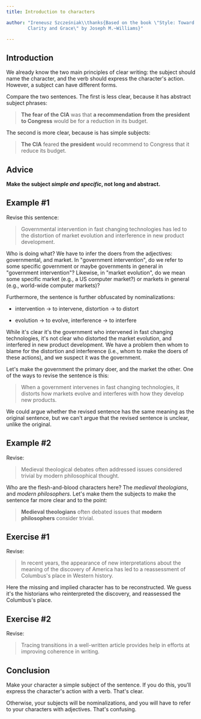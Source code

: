 ```yaml
---
title: Introduction to characters

author: "Ireneusz Szcześniak\\thanks{Based on the book \"Style: Toward
        Clarity and Grace\" by Joseph M.~Williams}"

---
```


Introduction
------------

We already know the two main principles of clear writing: the subject
should name the character, and the verb should express the character's
action.  However, a subject can have different forms.

Compare the two sentences.  The first is less clear, because it has
abstract subject phrases:

> **The fear of the CIA** was that **a recommendation from the
> president to Congress** would be for a reduction in its budget.

The second is more clear, because is has simple subjects:

> **The CIA** feared **the president** would recommend to Congress
> that it reduce its budget.

Advice
------

**Make the subject *simple and specific*, not long and abstract.**

Example #1
----------

Revise this sentence:

> Governmental intervention in fast changing technologies has led to
> the distortion of market evolution and interference in new product
> development.

Who is doing what?  We have to infer the doers from the adjectives:
governmental, and market.  In "government intervention", do we refer to
some specific government or maybe governments in general in
"government intervention"?  Likewise, in "market evolution", do we
mean some specific market (e.g., a US computer market?) or markets in
general (e.g., world-wide computer markets)?

Furthermore, the sentence is further obfuscated by nominalizations:

* intervention -> to intervene, distortion ->  to distort

* evolution -> to evolve, interference -> to interfere

While it's clear it's the government who intervened in fast changing
technologies, it's not clear who distorted the market evolution, and
interfered in new product development.  We have a problem then whom to
blame for the distortion and interference (i.e., whom to make the
doers of these actions), and we suspect it was the government.

Let's make the government the primary doer, and the market the other.
One of the ways to revise the sentence is this:

> When a government intervenes in fast changing technologies, it
> distorts how markets evolve and interferes with how they develop new
> products.

We could argue whether the revised sentence has the same meaning as
the original sentence, but we can't argue that the revised sentence is
unclear, unlike the original.

Example #2
----------

Revise:

> Medieval theological debates often addressed issues considered
> trivial by modern philosophical thought.

Who are the flesh-and-blood characters here?  The *medieval
theologians*, and *modern philosophers*.  Let's make them the subjects
to make the sentence far more clear and to the point:

> **Medieval theologians** often debated issues that **modern
> philosophers** consider trivial.

Exercise #1
-----------

Revise:

> In recent years, the appearance of new interpretations about the
> meaning of the discovery of America has led to a reassessment of
> Columbus's place in Western history.

Here the missing and implied character has to be reconstructed.  We
guess it's the historians who reinterpreted the discovery, and
reassessed the Columbus's place.

Exercise #2
-----------

Revise:

> Tracing transitions in a well-written article provides help in
> efforts at improving coherence in writing.

Conclusion
----------

Make your character a simple subject of the sentence.  If you do this,
you'll express the character's action with a verb.  That's clear.

Otherwise, your subjects will be nominalizations, and you will have to
refer to your characters with adjectives.  That's confusing.
